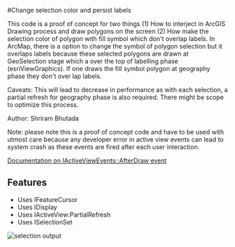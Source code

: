 #Change selection color and persist labels

This code is a proof of concept for two things (1) How to interject in ArcGIS Drawing process and draw polygons on the screen (2) How make the selection color of polygon with fill symbol which don't overlap labels. 
In ArcMap, there is a option to change the symbol of polygon selection but it overlaps labels because these selected polygons are drawn at GeoSelection stage which a over the top of labelling phase (esriViewGraphics).
If one draws the fill symbol polygon at geography phase they don't over lap labels. 
     
Caveats: This will lead to decrease in performance as with each selection, a partial refresh for geography phase is also required. There might be scope to optimize this process.
     
Author: Shriram Bhutada
     
Note: please note this is a proof of concept code and have to be used with utmost care because any developer error in active view events can lead to system crash as these events are fired after each user interaction.
     
[Documentation on IActiveViewEvents::AfterDraw event](http://help.arcgis.com/en/sdk/10.0/arcobjects_net/componenthelp/index.html#//00120000019m000000)

## Features

* Uses IFeatureCursor
* Uses IDisplay
* Uses IActiveView:PartialRefresh
* Uses ISelectionSet

![selection output](https://raw.githubusercontent.com/Esri/global-support-repository/master/repository-images/ArcMapSelection.png?token=5691765__eyJzY29wZSI6IlJhd0Jsb2I6RXNyaS9nbG9iYWwtc3VwcG9ydC1yZXBvc2l0b3J5L21hc3Rlci9yZXBvc2l0b3J5LWltYWdlcy9BcmNNYXBTZWxlY3Rpb24ucG5nIiwiZXhwaXJlcyI6MTQwODEyMTkzNn0%3D--43c4d5c1670f49a8ab6287b956914bab0aa3ce4d)



